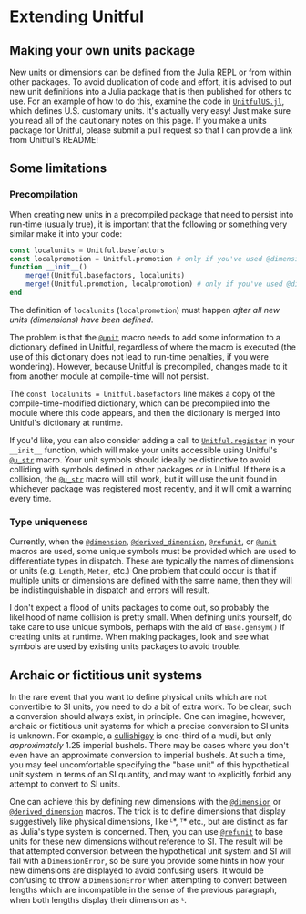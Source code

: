 # Extending Unitful

## Making your own units package

New units or dimensions can be defined from the Julia REPL or from within
other packages. To avoid duplication of code and effort, it is advised to put
new unit definitions into a Julia package that is then published for others to
use. For an example of how to do this, examine the code in
[`UnitfulUS.jl`](https://github.com/ajkeller34/UnitfulUS.jl), which defines
U.S. customary units. It's actually very easy! Just make sure you read all of
the cautionary notes on this page. If you make a units package for Unitful,
please submit a pull request so that I can provide a link from Unitful's README!

## Some limitations

### Precompilation

When creating new units in a precompiled package that need to persist into
run-time (usually true), it is important that the following or something very
similar make it into your code:

```jl
const localunits = Unitful.basefactors
const localpromotion = Unitful.promotion # only if you've used @dimension
function __init__()
    merge!(Unitful.basefactors, localunits)
    merge!(Unitful.promotion, localpromotion) # only if you've used @dimension
end
```

The definition of `localunits` (`localpromotion`) must happen
*after all new units (dimensions) have been defined*.

The problem is that the [`@unit`](@ref) macro needs to add some information to
a dictionary defined in Unitful, regardless of where the macro is executed
(the use of this dictionary does not lead to run-time penalties, if you were
wondering). However, because Unitful is precompiled, changes made to it from
another module at compile-time will not persist.

The `const localunits = Unitful.basefactors` line makes a copy of the
compile-time-modified dictionary, which can be precompiled into the module where
this code appears, and then the dictionary is merged into Unitful's dictionary
at runtime.

If you'd like, you can also consider adding a call to [`Unitful.register`](@ref)
in your `__init__` function, which will make your units accessible using
Unitful's [`@u_str`](@ref) macro. Your unit symbols should ideally be distinctive
to avoid colliding with symbols defined in other packages or in Unitful. If
there is a collision, the [`@u_str`](@ref) macro will still work, but it will
use the unit found in whichever package was registered most recently, and it will
omit a warning every time.

### Type uniqueness

Currently, when the [`@dimension`](@ref), [`@derived_dimension`](@ref),
[`@refunit`](@ref), or [`@unit`](@ref) macros are used, some unique symbols
must be provided which are used to differentiate types in dispatch. These
are typically the names of dimensions or units (e.g. `Length`, `Meter`, etc.)
One problem that could occur is that if multiple units or dimensions are defined
with the same name, then they will be indistinguishable in dispatch and errors
will result.

I don't expect a flood of units packages to come out, so probably the likelihood
of name collision is pretty small. When defining units yourself, do take care to
use unique symbols, perhaps with the aid of `Base.gensym()` if creating units at
runtime. When making packages, look and see what symbols are used by existing
units packages to avoid trouble.

## Archaic or fictitious unit systems

In the rare event that you want to define physical units which are not
convertible to SI units, you need to do a bit of extra work. To be clear,
such a conversion should always exist, in principle. One can imagine, however,
archaic or fictitious unit systems for which a precise conversion to SI units
is unknown. For example, a [cullishigay](https://en.wikipedia.org/wiki/Cullishigay)
is one-third of a mudi, but only *approximately* 1.25 imperial bushels. There may
be cases where you don't even have an approximate conversion to imperial bushels.
At such a time, you may feel uncomfortable specifying the "base unit" of this
hypothetical unit system in terms of an SI quantity, and may want to
explicitly forbid any attempt to convert to SI units.

One can achieve this by defining new dimensions with the [`@dimension`](@ref) or
[`@derived_dimension`](@ref) macros. The trick is to define dimensions that display
suggestively like physical dimensions, like ᴸ*, ᵀ* etc., but are distinct as far
as Julia's type system is concerned. Then, you can use [`@refunit`](@ref) to
base units for these new dimensions without reference to SI. The result will be
that attempted conversion between the hypothetical unit system and SI will fail
with a `DimensionError`, so be sure you provide some hints in how your
new dimensions are displayed to avoid confusing users. It would be confusing
to throw a `DimensionError` when attempting to convert between lengths which are
incompatible in the sense of the previous paragraph, when both lengths display their
dimension as ᴸ.
